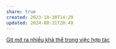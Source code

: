 ```yaml
---
share: true
created: 2023-10-30T14:29
updated: 2024-08-31T20:49
---
```

[Git mở ra nhiều khả thể trong việc hợp tác](Git%20m%E1%BB%9F%20ra%20nhi%E1%BB%81u%20kh%E1%BA%A3%20th%E1%BB%83%20trong%20vi%E1%BB%87c%20h%E1%BB%A3p%20t%C3%A1c.md)
